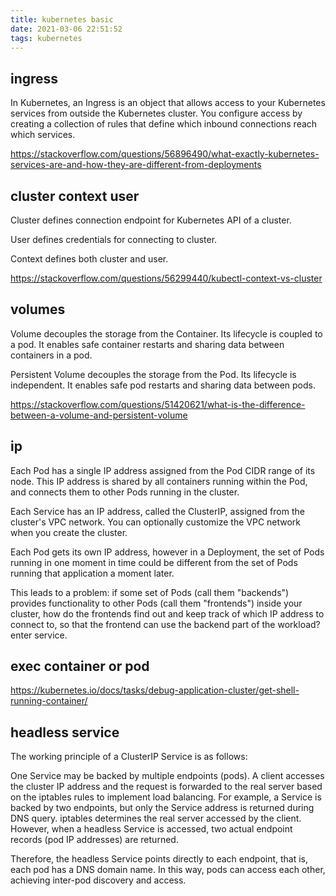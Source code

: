 ```yaml
---
title: kubernetes basic 
date: 2021-03-06 22:51:52
tags: kubernetes
---
```

## ingress
In Kubernetes, an Ingress is an object that allows access to your Kubernetes services from outside the Kubernetes cluster. You configure access by creating a collection of rules that define which inbound connections reach which services.

https://stackoverflow.com/questions/56896490/what-exactly-kubernetes-services-are-and-how-they-are-different-from-deployments


## cluster context user
Cluster defines connection endpoint for Kubernetes API of a cluster.

User defines credentials for connecting to cluster.

Context defines both cluster and user.

https://stackoverflow.com/questions/56299440/kubectl-context-vs-cluster


## volumes
Volume decouples the storage from the Container. Its lifecycle is coupled to a pod. It enables safe container restarts and sharing data between containers in a pod.

Persistent Volume decouples the storage from the Pod. Its lifecycle is independent. It enables safe pod restarts and sharing data between pods.

https://stackoverflow.com/questions/51420621/what-is-the-difference-between-a-volume-and-persistent-volume


## ip

Each Pod has a single IP address assigned from the Pod CIDR range of its node. This IP address is shared by all containers running within the Pod, and connects them to other Pods running in the cluster.

Each Service has an IP address, called the ClusterIP, assigned from the cluster's VPC network. You can optionally customize the VPC network when you create the cluster.

Each Pod gets its own IP address, however in a Deployment, the set of Pods running in one moment in time could be different from the set of Pods running that application a moment later.

This leads to a problem: if some set of Pods (call them "backends") provides functionality to other Pods (call them "frontends") inside your cluster, how do the frontends find out and keep track of which IP address to connect to, so that the frontend can use the backend part of the workload? enter service.



## exec container or pod
https://kubernetes.io/docs/tasks/debug-application-cluster/get-shell-running-container/


## headless service

The working principle of a ClusterIP Service is as follows:

One Service may be backed by multiple endpoints (pods). A client accesses the cluster IP address and the request is forwarded to the real server based on the iptables rules to implement load balancing. For example, a Service is backed by two endpoints, but only the Service address is returned during DNS query. iptables determines the real server accessed by the client. However, when a headless Service is accessed, two actual endpoint records (pod IP addresses) are returned.

Therefore, the headless Service points directly to each endpoint, that is, each pod has a DNS domain name. In this way, pods can access each other, achieving inter-pod discovery and access.
